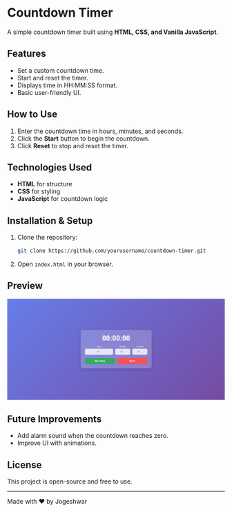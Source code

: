 # Countdown Timer

A simple countdown timer built using **HTML, CSS, and Vanilla JavaScript**.

## Features

- Set a custom countdown time.
- Start and reset the timer.
- Displays time in HH:MM:SS format.
- Basic user-friendly UI.

## How to Use

1. Enter the countdown time in hours, minutes, and seconds.
2. Click the **Start** button to begin the countdown.
3. Click **Reset** to stop and reset the timer.

## Technologies Used

- **HTML** for structure
- **CSS** for styling
- **JavaScript** for countdown logic

## Installation & Setup

1. Clone the repository:
   ```sh
   git clone https://github.com/yourusername/countdown-timer.git
   ```
2. Open `index.html` in your browser.

## Preview

![Preview](Images/preview.png)

## Future Improvements

- Add alarm sound when the countdown reaches zero.
- Improve UI with animations.

## License

This project is open-source and free to use.

---

Made with ❤️ by Jogeshwar
